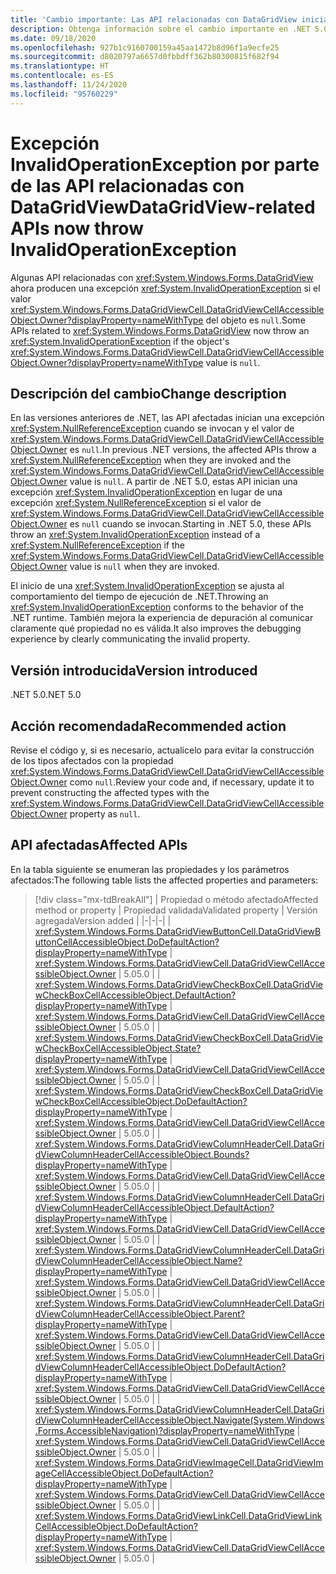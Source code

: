 ```yaml
---
title: 'Cambio importante: Las API relacionadas con DataGridView inician una excepción InvalidOperationException'
description: Obtenga información sobre el cambio importante en .NET 5.0, donde algunas API relacionadas con DataGridView inician una excepción si el valor de DataGridViewCellAccessibleObject.Owner del objeto es NULL.
ms.date: 09/18/2020
ms.openlocfilehash: 927b1c9160700159a45aa1472b8d96f1a9ecfe25
ms.sourcegitcommit: d8020797a6657d0fbbdff362b80300815f682f94
ms.translationtype: HT
ms.contentlocale: es-ES
ms.lasthandoff: 11/24/2020
ms.locfileid: "95760229"
---
```

# <a name="datagridview-related-apis-now-throw-invalidoperationexception"></a><span data-ttu-id="2eb1b-103">Excepción InvalidOperationException por parte de las API relacionadas con DataGridView</span><span class="sxs-lookup"><span data-stu-id="2eb1b-103">DataGridView-related APIs now throw InvalidOperationException</span></span>

<span data-ttu-id="2eb1b-104">Algunas API relacionadas con <xref:System.Windows.Forms.DataGridView> ahora producen una excepción <xref:System.InvalidOperationException> si el valor <xref:System.Windows.Forms.DataGridViewCell.DataGridViewCellAccessibleObject.Owner?displayProperty=nameWithType> del objeto es `null`.</span><span class="sxs-lookup"><span data-stu-id="2eb1b-104">Some APIs related to <xref:System.Windows.Forms.DataGridView> now throw an <xref:System.InvalidOperationException> if the object's <xref:System.Windows.Forms.DataGridViewCell.DataGridViewCellAccessibleObject.Owner?displayProperty=nameWithType> value is `null`.</span></span>

## <a name="change-description"></a><span data-ttu-id="2eb1b-105">Descripción del cambio</span><span class="sxs-lookup"><span data-stu-id="2eb1b-105">Change description</span></span>

<span data-ttu-id="2eb1b-106">En las versiones anteriores de .NET, las API afectadas inician una excepción <xref:System.NullReferenceException> cuando se invocan y el valor de <xref:System.Windows.Forms.DataGridViewCell.DataGridViewCellAccessibleObject.Owner> es `null`.</span><span class="sxs-lookup"><span data-stu-id="2eb1b-106">In previous .NET versions, the affected APIs throw a <xref:System.NullReferenceException> when they are invoked and the <xref:System.Windows.Forms.DataGridViewCell.DataGridViewCellAccessibleObject.Owner> value is `null`.</span></span> <span data-ttu-id="2eb1b-107">A partir de .NET 5.0, estas API inician una excepción <xref:System.InvalidOperationException> en lugar de una excepción <xref:System.NullReferenceException> si el valor de <xref:System.Windows.Forms.DataGridViewCell.DataGridViewCellAccessibleObject.Owner> es `null` cuando se invocan.</span><span class="sxs-lookup"><span data-stu-id="2eb1b-107">Starting in .NET 5.0, these APIs throw an <xref:System.InvalidOperationException> instead of a <xref:System.NullReferenceException> if the <xref:System.Windows.Forms.DataGridViewCell.DataGridViewCellAccessibleObject.Owner> value is `null` when they are invoked.</span></span>

<span data-ttu-id="2eb1b-108">El inicio de una <xref:System.InvalidOperationException> se ajusta al comportamiento del tiempo de ejecución de .NET.</span><span class="sxs-lookup"><span data-stu-id="2eb1b-108">Throwing an <xref:System.InvalidOperationException> conforms to the behavior of the .NET runtime.</span></span> <span data-ttu-id="2eb1b-109">También mejora la experiencia de depuración al comunicar claramente qué propiedad no es válida.</span><span class="sxs-lookup"><span data-stu-id="2eb1b-109">It also improves the debugging experience by clearly communicating the invalid property.</span></span>

## <a name="version-introduced"></a><span data-ttu-id="2eb1b-110">Versión introducida</span><span class="sxs-lookup"><span data-stu-id="2eb1b-110">Version introduced</span></span>

<span data-ttu-id="2eb1b-111">.NET 5.0</span><span class="sxs-lookup"><span data-stu-id="2eb1b-111">.NET 5.0</span></span>

## <a name="recommended-action"></a><span data-ttu-id="2eb1b-112">Acción recomendada</span><span class="sxs-lookup"><span data-stu-id="2eb1b-112">Recommended action</span></span>

<span data-ttu-id="2eb1b-113">Revise el código y, si es necesario, actualícelo para evitar la construcción de los tipos afectados con la propiedad <xref:System.Windows.Forms.DataGridViewCell.DataGridViewCellAccessibleObject.Owner> como `null`.</span><span class="sxs-lookup"><span data-stu-id="2eb1b-113">Review your code and, if necessary, update it to prevent constructing the affected types with the <xref:System.Windows.Forms.DataGridViewCell.DataGridViewCellAccessibleObject.Owner> property as `null`.</span></span>

## <a name="affected-apis"></a><span data-ttu-id="2eb1b-114">API afectadas</span><span class="sxs-lookup"><span data-stu-id="2eb1b-114">Affected APIs</span></span>

<span data-ttu-id="2eb1b-115">En la tabla siguiente se enumeran las propiedades y los parámetros afectados:</span><span class="sxs-lookup"><span data-stu-id="2eb1b-115">The following table lists the affected properties and parameters:</span></span>

> [!div class="mx-tdBreakAll"]
> | <span data-ttu-id="2eb1b-116">Propiedad o método afectado</span><span class="sxs-lookup"><span data-stu-id="2eb1b-116">Affected method or property</span></span> | <span data-ttu-id="2eb1b-117">Propiedad validada</span><span class="sxs-lookup"><span data-stu-id="2eb1b-117">Validated property</span></span> | <span data-ttu-id="2eb1b-118">Versión agregada</span><span class="sxs-lookup"><span data-stu-id="2eb1b-118">Version added</span></span> |
> |-|-|-|
> | <xref:System.Windows.Forms.DataGridViewButtonCell.DataGridViewButtonCellAccessibleObject.DoDefaultAction?displayProperty=nameWithType> | <xref:System.Windows.Forms.DataGridViewCell.DataGridViewCellAccessibleObject.Owner> | <span data-ttu-id="2eb1b-119">5.0</span><span class="sxs-lookup"><span data-stu-id="2eb1b-119">5.0</span></span> |
> | <xref:System.Windows.Forms.DataGridViewCheckBoxCell.DataGridViewCheckBoxCellAccessibleObject.DefaultAction?displayProperty=nameWithType> | <xref:System.Windows.Forms.DataGridViewCell.DataGridViewCellAccessibleObject.Owner> | <span data-ttu-id="2eb1b-120">5.0</span><span class="sxs-lookup"><span data-stu-id="2eb1b-120">5.0</span></span> |
> | <xref:System.Windows.Forms.DataGridViewCheckBoxCell.DataGridViewCheckBoxCellAccessibleObject.State?displayProperty=nameWithType> | <xref:System.Windows.Forms.DataGridViewCell.DataGridViewCellAccessibleObject.Owner> | <span data-ttu-id="2eb1b-121">5.0</span><span class="sxs-lookup"><span data-stu-id="2eb1b-121">5.0</span></span> |
> | <xref:System.Windows.Forms.DataGridViewCheckBoxCell.DataGridViewCheckBoxCellAccessibleObject.DoDefaultAction?displayProperty=nameWithType> | <xref:System.Windows.Forms.DataGridViewCell.DataGridViewCellAccessibleObject.Owner> | <span data-ttu-id="2eb1b-122">5.0</span><span class="sxs-lookup"><span data-stu-id="2eb1b-122">5.0</span></span> |
> | <xref:System.Windows.Forms.DataGridViewColumnHeaderCell.DataGridViewColumnHeaderCellAccessibleObject.Bounds?displayProperty=nameWithType> | <xref:System.Windows.Forms.DataGridViewCell.DataGridViewCellAccessibleObject.Owner> | <span data-ttu-id="2eb1b-123">5.0</span><span class="sxs-lookup"><span data-stu-id="2eb1b-123">5.0</span></span> |
> | <xref:System.Windows.Forms.DataGridViewColumnHeaderCell.DataGridViewColumnHeaderCellAccessibleObject.DefaultAction?displayProperty=nameWithType> | <xref:System.Windows.Forms.DataGridViewCell.DataGridViewCellAccessibleObject.Owner> | <span data-ttu-id="2eb1b-124">5.0</span><span class="sxs-lookup"><span data-stu-id="2eb1b-124">5.0</span></span> |
> | <xref:System.Windows.Forms.DataGridViewColumnHeaderCell.DataGridViewColumnHeaderCellAccessibleObject.Name?displayProperty=nameWithType> | <xref:System.Windows.Forms.DataGridViewCell.DataGridViewCellAccessibleObject.Owner> | <span data-ttu-id="2eb1b-125">5.0</span><span class="sxs-lookup"><span data-stu-id="2eb1b-125">5.0</span></span> |
> | <xref:System.Windows.Forms.DataGridViewColumnHeaderCell.DataGridViewColumnHeaderCellAccessibleObject.Parent?displayProperty=nameWithType> | <xref:System.Windows.Forms.DataGridViewCell.DataGridViewCellAccessibleObject.Owner> | <span data-ttu-id="2eb1b-126">5.0</span><span class="sxs-lookup"><span data-stu-id="2eb1b-126">5.0</span></span> |
> | <xref:System.Windows.Forms.DataGridViewColumnHeaderCell.DataGridViewColumnHeaderCellAccessibleObject.DoDefaultAction?displayProperty=nameWithType> | <xref:System.Windows.Forms.DataGridViewCell.DataGridViewCellAccessibleObject.Owner> | <span data-ttu-id="2eb1b-127">5.0</span><span class="sxs-lookup"><span data-stu-id="2eb1b-127">5.0</span></span> |
> | <xref:System.Windows.Forms.DataGridViewColumnHeaderCell.DataGridViewColumnHeaderCellAccessibleObject.Navigate(System.Windows.Forms.AccessibleNavigation)?displayProperty=nameWithType> | <xref:System.Windows.Forms.DataGridViewCell.DataGridViewCellAccessibleObject.Owner> | <span data-ttu-id="2eb1b-128">5.0</span><span class="sxs-lookup"><span data-stu-id="2eb1b-128">5.0</span></span> |
> | <xref:System.Windows.Forms.DataGridViewImageCell.DataGridViewImageCellAccessibleObject.DoDefaultAction?displayProperty=nameWithType> | <xref:System.Windows.Forms.DataGridViewCell.DataGridViewCellAccessibleObject.Owner> | <span data-ttu-id="2eb1b-129">5.0</span><span class="sxs-lookup"><span data-stu-id="2eb1b-129">5.0</span></span> |
> | <xref:System.Windows.Forms.DataGridViewLinkCell.DataGridViewLinkCellAccessibleObject.DoDefaultAction?displayProperty=nameWithType> | <xref:System.Windows.Forms.DataGridViewCell.DataGridViewCellAccessibleObject.Owner> | <span data-ttu-id="2eb1b-130">5.0</span><span class="sxs-lookup"><span data-stu-id="2eb1b-130">5.0</span></span> |

<!--

### Affected APIs

- `M:System.Windows.Forms.DataGridViewButtonCell.DataGridViewButtonCellAccessibleObject.DoDefaultAction`
- `P:System.Windows.Forms.DataGridViewCheckBoxCell.DataGridViewCheckBoxCellAccessibleObject.DefaultAction`
- `P:System.Windows.Forms.DataGridViewCheckBoxCell.DataGridViewCheckBoxCellAccessibleObject.State`
- `M:System.Windows.Forms.DataGridViewCheckBoxCell.DataGridViewCheckBoxCellAccessibleObject.DoDefaultAction`
- `P:System.Windows.Forms.DataGridViewColumnHeaderCell.DataGridViewColumnHeaderCellAccessibleObject.Bounds`
- `P:System.Windows.Forms.DataGridViewColumnHeaderCell.DataGridViewColumnHeaderCellAccessibleObject.DefaultAction`
- `P:System.Windows.Forms.DataGridViewColumnHeaderCell.DataGridViewColumnHeaderCellAccessibleObject.Name`
- `P:System.Windows.Forms.DataGridViewColumnHeaderCell.DataGridViewColumnHeaderCellAccessibleObject.Parent`
- `M:System.Windows.Forms.DataGridViewColumnHeaderCell.DataGridViewColumnHeaderCellAccessibleObject.DoDefaultAction`
- `M:System.Windows.Forms.DataGridViewColumnHeaderCell.DataGridViewColumnHeaderCellAccessibleObject.Navigate(System.Windows.Forms.AccessibleNavigation)`
- `M:System.Windows.Forms.DataGridViewImageCell.DataGridViewImageCellAccessibleObject.DoDefaultAction`
- `M:System.Windows.Forms.DataGridViewLinkCell.DataGridViewLinkCellAccessibleObject.DoDefaultAction`

### Category

Windows Forms

-->
